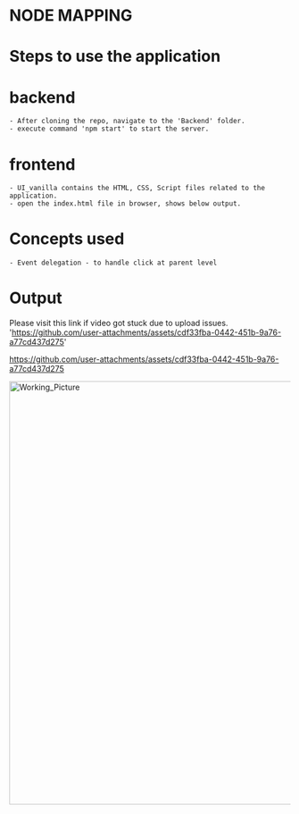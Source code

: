 # NODE MAPPING

# Steps to use the application
 # backend
    - After cloning the repo, navigate to the 'Backend' folder.
    - execute command 'npm start' to start the server.
 # frontend
    - UI_vanilla contains the HTML, CSS, Script files related to the application.
    - open the index.html file in browser, shows below output.

# Concepts used
    - Event delegation - to handle click at parent level
    

# Output

Please visit this link if video got stuck due to upload issues. 'https://github.com/user-attachments/assets/cdf33fba-0442-451b-9a76-a77cd437d275'

https://github.com/user-attachments/assets/cdf33fba-0442-451b-9a76-a77cd437d275


<img width="1912" height="758" alt="Working_Picture" src="https://github.com/user-attachments/assets/f18c9227-48e3-43c0-aee3-8066f67c2434" />
